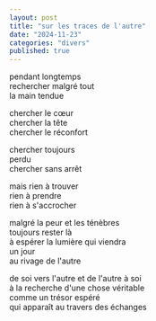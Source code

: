 ```yaml
---
layout: post
title: "sur les traces de l'autre"
date: "2024-11-23"
categories: "divers"
published: true
---
```


pendant longtemps  
rechercher malgré tout  
la main tendue  

chercher le cœur  
chercher la tête  
chercher le réconfort  

chercher toujours  
perdu  
chercher sans arrêt  

mais rien à trouver  
rien à prendre  
rien à s'accrocher  

malgré la peur et les ténèbres  
toujours rester là  
à espérer la lumière qui viendra  
un jour  
au rivage de l'autre  

de soi vers l'autre et de l'autre à soi  
à la recherche d'une chose véritable  
comme un trésor espéré  
qui apparaît au travers des échanges  
